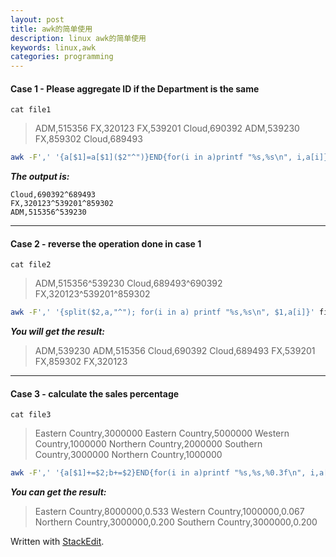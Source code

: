```yaml
---
layout: post
title: awk的简单使用
description: linux awk的简单使用
keywords: linux,awk
categories: programming
---
```


#### Case 1 - Please aggregate ID if the Department is the same

`cat file1`
>ADM,515356
FX,320123
FX,539201
Cloud,690392
ADM,539230
FX,859302
Cloud,689493

```bash
awk -F',' '{a[$1]=a[$1]($2"^")}END{for(i in a)printf "%s,%s\n", i,a[i]}' file1 | sed 's/\^$//'  
```

***The output is:***  

```
Cloud,690392^689493
FX,320123^539201^859302
ADM,515356^539230
```
--------  

#### Case 2 - reverse the operation done in case 1

`cat file2`
>ADM,515356^539230
Cloud,689493^690392
FX,320123^539201^859302

```bash
awk -F',' '{split($2,a,"^"); for(i in a) printf "%s,%s\n", $1,a[i]}' file2  
```

***You will get the result:***
>ADM,539230
ADM,515356
Cloud,690392
Cloud,689493
FX,539201
FX,859302
FX,320123

--------  

#### Case 3 - calculate the sales percentage

`cat file3`
>Eastern Country,3000000
Eastern Country,5000000
Western Country,1000000
Northern Country,2000000
Southern Country,3000000
Northern Country,1000000

```bash
awk -F',' '{a[$1]+=$2;b+=$2}END{for(i in a)printf "%s,%s,%0.3f\n", i,a[i],a[i]/b}' file3  
```

***You can get the result:***
>Eastern Country,8000000,0.533
Western Country,1000000,0.067
Northern Country,3000000,0.200
Southern Country,3000000,0.200


Written with [StackEdit](https://stackedit.io/).

